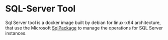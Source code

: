 # SQL-Server Tool

Sql Server tool is a docker image built by debian for linux-x64 architecture, that use the Microsoft [SqlPackage](https://docs.microsoft.com/en-us/sql/tools/sqlpackage?view=sql-server-2017) to manage the operations for SQL Server instances. 
